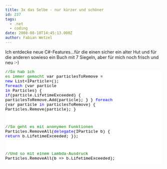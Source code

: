 ```yaml
---
title: 3x das Selbe - nur kürzer und schöner
id: 237
tags:
  - .net
  - coding
date: 2008-08-10T14:45:13.000Z
author: Fabian Wetzel
---
```


Ich entdecke neue C#-Features...für die einen sicher ein alter Hut und für die anderen sowieso ein Buch mit 7 Siegeln, aber für mich noch frisch und neu :-)<pre class="csharpcode"><span class="rem">//So hab ich es immer gemacht</span>
var particlesToRemove = <span class="kwrd">new</span> List&lt;IParticle&gt;();
<span class="kwrd">foreach</span> (var particle <span class="kwrd">in</span> Particles)
{
    <span class="kwrd">if</span>(particle.LifetimeExceeded)
    {
        particlesToRemove.Add(particle);
    }
}
<span class="kwrd">foreach</span> (var particle <span class="kwrd">in</span> particlesToRemove)
{
    Particles.Remove(particle);
}

<span class="rem">//So geht es mit anonymen Funktionen</span>
Particles.RemoveAll(<span class="kwrd">delegate</span>(IParticle b)
                    {
                        <span class="kwrd">return</span> b.LifetimeExceeded;
                    });

<span class="rem">//Und so mit einem Lambda-Ausdruck</span>
Particles.RemoveAll(b =&gt; b.LifetimeExceeded);</pre>
<style type="text/css">.csharpcode, .csharpcode pre
{
	font-size: small;
	color: black;
	font-family: consolas, "Courier New", courier, monospace;
	background-color: #ffffff;
	/*white-space: pre;*/
}
.csharpcode pre { margin: 0em; }
.csharpcode .rem { color: #008000; }
.csharpcode .kwrd { color: #0000ff; }
.csharpcode .str { color: #006080; }
.csharpcode .op { color: #0000c0; }
.csharpcode .preproc { color: #cc6633; }
.csharpcode .asp { background-color: #ffff00; }
.csharpcode .html { color: #800000; }
.csharpcode .attr { color: #ff0000; }
.csharpcode .alt 
{
	background-color: #f4f4f4;
	width: 100%;
	margin: 0em;
}
.csharpcode .lnum { color: #606060; }
</style>
